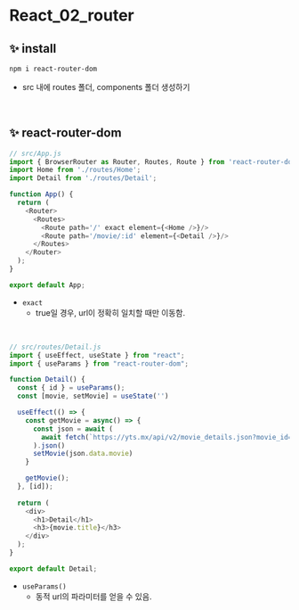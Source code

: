 # React_02_router

## ✨ install

```bash
npm i react-router-dom
```

- src 내에 routes 폴더, components 폴더 생성하기

<br/>

## ✨ react-router-dom

```javascript
// src/App.js
import { BrowserRouter as Router, Routes, Route } from 'react-router-dom';
import Home from './routes/Home';
import Detail from './routes/Detail';

function App() {
  return (
    <Router>
      <Routes>
        <Route path='/' exact element={<Home />}/>
        <Route path='/movie/:id' element={<Detail />}/>
      </Routes>
    </Router>
  ); 
}

export default App;
```

- `exact`
    - true일 경우, url이 정확히 일치할 때만 이동함.

<br/>

```javascript
// src/routes/Detail.js
import { useEffect, useState } from "react";
import { useParams } from "react-router-dom";

function Detail() {
  const { id } = useParams();
  const [movie, setMovie] = useState('')

  useEffect(() => {
    const getMovie = async() => {
      const json = await (
        await fetch(`https://yts.mx/api/v2/movie_details.json?movie_id=${id}`)
      ).json()
      setMovie(json.data.movie)
    }

    getMovie();
  }, [id]);
  
  return (
    <div>
      <h1>Detail</h1>
      <h3>{movie.title}</h3>
    </div>
  );
}

export default Detail;
```

- `useParams()`
    - 동적 url의 파라미터를 얻을 수 있음.
